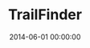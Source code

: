 ---
layout: post
title:  TrailFinder
featured-image: /images/akron.JPG
date:   2014-06-01 00:00:00
categories: portfolio
---